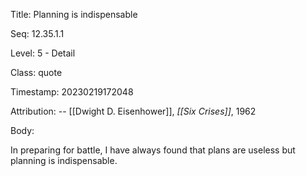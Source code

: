 Title:  Planning is indispensable

Seq:    12.35.1.1

Level:  5 - Detail

Class:  quote

Timestamp: 20230219172048

Attribution: -- [[Dwight D. Eisenhower]], *[[Six Crises]]*, 1962

Body:

In preparing for battle, I have always found that plans are useless but planning is indispensable.

